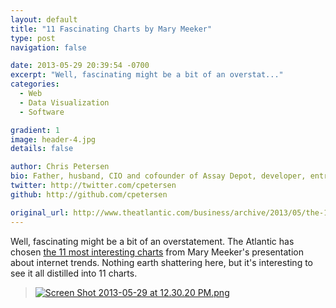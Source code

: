 ```yaml
---
layout: default
title: "11 Fascinating Charts by Mary Meeker"
type: post
navigation: false

date: 2013-05-29 20:39:54 -0700
excerpt: "Well, fascinating might be a bit of an overstat..."
categories:
  - Web
  - Data Visualization
  - Software

gradient: 1
image: header-4.jpg
details: false

author: Chris Petersen
bio: Father, husband, CIO and cofounder of Assay Depot, developer, entrepreneur and technologist.
twitter: http://twitter.com/cpetersen
github: http://github.com/cpetersen

original_url: http://www.theatlantic.com/business/archive/2013/05/the-12-most-fascinating-charts-from-mary-meekers-epic-slideshow-of-internet-trends/276350/
---
```



Well, fascinating might be a bit of an overstatement. The Atlantic has chosen  [the 11 most interesting charts](http://www.theatlantic.com/business/archive/2013/05/the-12-most-fascinating-charts-from-mary-meekers-epic-slideshow-of-internet-trends/276350/)  from Mary Meeker's presentation about internet trends. Nothing earth shattering here, but it's interesting to see it all distilled into 11 charts.

 > 
 > 
 >  
 > 
 >  [![Screen Shot 2013-05-29 at 12.30.20 PM.png](/attachments/c7493dcf162fa9946a88971ed16112d8/image.png)](http://cdn.theatlantic.com/static/mt/assets/business/Screen%20Shot%202013-05-29%20at%2012.30.20%20PM.png) 
 > 
 >  
 > 
 > 
